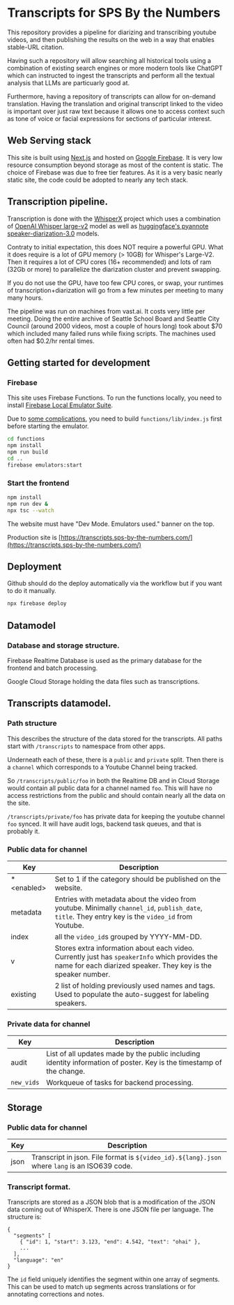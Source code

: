 # Transcripts for SPS By the Numbers
This repository provides a pipeline for diarizing and transcribing youtube
videos, and then publishing the results on the web in a way that enables
stable-URL citation.

Having such a repository will allow searching all historical tools using
a combination of existing search engines or more modern tools like ChatGPT
which can instructed to ingest the transcripts and perform all the textual
analysis that LLMs are particuarly good at.

Furthermore, having a repository of transcripts can allow for on-demand
translation. Having the translation and original transcript linked to the
video is important over just raw text because it allows one to access
context such as tone of voice or facial expressions for sections of
particular interest.

## Web Serving stack
This site is built using [Next.js](https://nextjs.org/) and hosted on
[Google Firebase](https://console.firebase.google.com). It is
very low resource consumption beyond storage as most of the content
is static. The choice of Firebase was due to free tier features. As
it is a very basic nearly static site, the code could be adopted to
nearly any tech stack.

## Transcription pipeline.
Transcription is done with the [WhisperX](https://github.com/m-bain/whisperX)
project which uses a combination of [OpenAI Whisper large-v2](https://github.com/openai/whisper) model
as well as [huggingface's pyannote speaker-diarization-3.0](https://huggingface.co/pyannote/speaker-diarization-3.0)
models.

Contraty to initial expectation, this does NOT require a powerful GPU. What it does
require is a lot of GPU memory (> 10GB) for Whisper's Large-V2. Then it requires
a lot of CPU cores (16+ recommended) and lots of ram (32Gb or more) to parallelize
the diarization cluster and prevent swapping.

If you do not use the GPU, have too few CPU cores, or swap, your runtimes of
transcription+diarization will go from a few minutes per meeting to many many hours.

The pipeline was run on machines from vast.ai. It costs very little per meeting.
Doing the entire archive of Seattle School Board and Seattle City Council
(around 2000 videos, most a couple of hours long) took about $70 which included
many failed runs while fixing scripts. The machines used often had $0.2/hr rental
times.

## Getting started for development

### Firebase

This site uses Firebase Functions. To run the functions locally, you need to install
[Firebase Local Emulator Suite](https://firebase.google.com/docs/emulator-suite).

Due to [some complications](functions/README.md), you need to build
`functions/lib/index.js` first before starting the emulator.

```bash
cd functions
npm install
npm run build
cd ..
firebase emulators:start
```

### Start the frontend

```bash
npm install
npm run dev &
npx tsc --watch
```

The website must have "Dev Mode. Emulators used." banner on the top.

Production site is [https://transcripts.sps-by-the-numbers.com/](https://transcripts.sps-by-the-numbers.com/)

## Deployment

Github should do the deploy automatically via the workflow but if you want to do it manually.

```bash
npx firebase deploy
```

## Datamodel

### Database and storage structure.
Firebase Realtime Database is used as the primary database for the frontend
and batch processing.

Google Cloud Storage holding the data files such as transcriptions.

## Transcripts datamodel.
### Path structure
This describes the structure of the data stored for the transcripts. All
paths start with `/transcripts` to namespace from other apps.

Underneath each of these, there is a `public` and `private` split. Then
there is a `channel` which corresponds to a Youtube Channel being tracked.

So `/transcripts/public/foo` in both the Realtime DB and in Cloud Storage
would contain all public data for a channel named `foo`.  This will have
no access restrictions from the public and should contain nearly all the
data on the site.

`/transcripts/private/foo` has private data for keeping the youtube channel
`foo` synced.  It will have audit logs, backend task queues, and that is
probably it.

### Public data for channel
| Key | Description |
| --- | --- |
|* &lt;enabled&gt; | Set to 1 if the category should be published on the website. |
| metadata | Entries with metadata about the video from youtube. Minimally `channel_id`, `publish_date`, `title`. They entry key is the `video_id` from Youtube. |
| index | all the `video_id`s grouped by YYYY-MM-DD. |
| v | Stores extra information about each video. Currently just has `speakerInfo` which provides the name for each diarized speaker. They key is the speaker number. |
| existing | 2 list of holding previously used names and tags. Used to populate the auto-suggest for labeling speakers. |

### Private data for channel
| Key | Description |
| --- | --- |
| audit | List of all updates made by the public including identity information of poster. Key is the timestamp of the change. |
| `new_vids` | Workqueue of tasks for backend processing. |

## Storage
### Public data for channel
| Key | Description |
| --- | --- |
| json | Transcript in json. File format is `${video_id}.${lang}.json` where `lang` is an ISO639 code. |`

### Transcript format.
Transcripts are stored as a JSON blob that is a modification of the
JSON data coming out of WhisperX. There is one JSON file per language.
The structure is:

```
{
  "segments" [
    { "id": 1, "start": 3.123, "end": 4.542, "text": "ohai" },
    ...
  ],
  "language": "en"
}
```

The `id` field uniquely identifies the segment within one array of segments.
This can be used to match up segments across translations or for annotating
corrections and notes.
